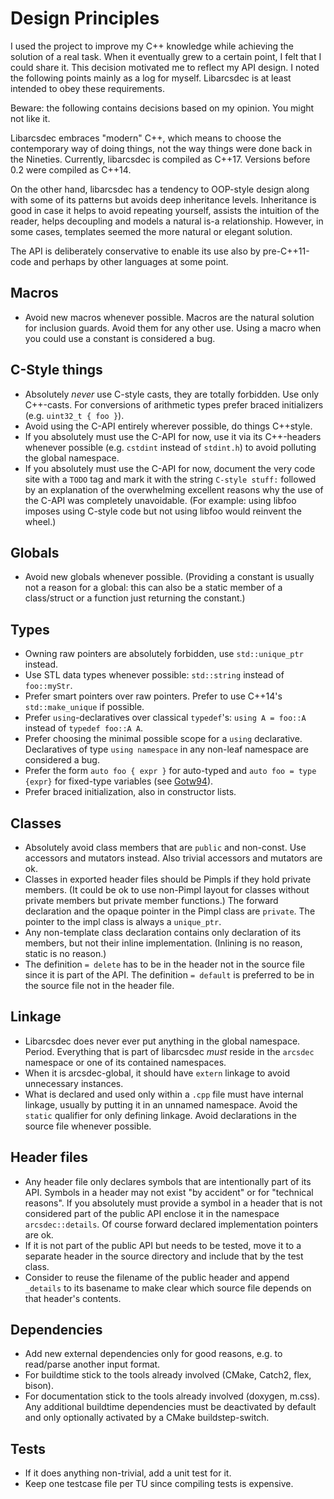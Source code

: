 # Design Principles


I used the project to improve my C++ knowledge while achieving the solution of a
real task. When it eventually grew to a certain point, I felt that I could
share it. This decision motivated me to reflect my API design. I noted the
following points mainly as a log for myself. Libarcsdec is at least intended to
obey these requirements.

Beware: the following contains decisions based on my opinion. You might not like
it.

Libarcsdec embraces "modern" C++, which means to choose the contemporary way of
doing things, not the way things were done back in the Nineties. Currently,
libarcsdec is compiled as C++17. Versions before 0.2 were compiled as C++14.

On the other hand, libarcsdec has a tendency to OOP-style design along with some
of its patterns but avoids deep inheritance levels. Inheritance is good in case
it helps to avoid repeating yourself, assists the intuition of the reader, helps
decoupling and models a natural is-a relationship. However, in some cases,
templates seemed the more natural or elegant solution.

The API is deliberately conservative to enable its use also by pre-C++11-code
and perhaps by other languages at some point.


## Macros

- Avoid new macros whenever possible. Macros are the natural solution for
  inclusion guards. Avoid them for any other use. Using a macro when you could
  use a constant is considered a bug.


## C-Style things

- Absolutely *never* use C-style casts, they are totally forbidden. Use
  only C++-casts. For conversions of arithmetic types prefer braced initializers
  (e.g. ``uint32_t { foo }``).
- Avoid using the C-API entirely wherever possible, do things C++style.
- If you absolutely must use the C-API for now, use it via its C++-headers
  whenever possible (e.g. ``cstdint`` instead of ``stdint.h``) to avoid
  polluting the global namespace.
- If you absolutely must use the C-API for now, document the very code site with
  a ``TODO`` tag and mark it with the string ``C-style stuff:`` followed by an
  explanation of the overwhelming excellent reasons why the use of the C-API was
  completely unavoidable. (For example: using libfoo imposes using C-style code
  but not using libfoo would reinvent the wheel.)


## Globals

- Avoid new globals whenever possible. (Providing a constant is usually not a
  reason for a global: this can also be a static member of a class/struct or a
  function just returning the constant.)


## Types

- Owning raw pointers are absolutely forbidden, use ``std::unique_ptr`` instead.
- Use STL data types whenever possible: ``std::string`` instead of
  ``foo::myStr``.
- Prefer smart pointers over raw pointers. Prefer to use C++14's
  ``std::make_unique`` if possible.
- Prefer ``using``-declaratives over classical ``typedef``'s:
  ``using A = foo::A`` instead of ``typedef foo::A A``.
- Prefer choosing the minimal possible scope for a ``using`` declarative.
  Declaratives of type ``using namespace`` in any non-leaf namespace are
  considered a bug.
- Prefer the form ``auto foo { expr }`` for auto-typed and ``auto foo = type
  {expr}`` for fixed-type variables (see [Gotw94][1]).
- Prefer braced initialization, also in constructor lists.


## Classes

- Absolutely avoid class members that are ``public`` and non-const. Use
  accessors and mutators instead. Also trivial accessors and mutators are ok.
- Classes in exported header files should be Pimpls if they hold private
  members. (It could be ok to use non-Pimpl layout for classes without private
  members but private member functions.) The forward declaration and the opaque
  pointer in the Pimpl class are ``private``. The pointer to the impl class is
  always a ``unique_ptr``.
- Any non-template class declaration contains only declaration of its members,
  but not their inline implementation. (Inlining is no reason, static is no
  reason.)
- The definition ``= delete`` has to be in the header not in the source file
  since it is part of the API. The definition ``= default`` is preferred to be
  in the source file not in the header file.


## Linkage

- Libarcsdec does never ever put anything in the global namespace. Period.
  Everything that is part of libarcsdec *must* reside in the ``arcsdec``
  namespace or one of its contained namespaces.
- When it is arcsdec-global, it should have ``extern`` linkage to avoid
  unnecessary instances.
- What is declared and used only within a ``.cpp`` file must have internal
  linkage, usually by putting it in an unnamed namespace. Avoid the ``static``
  qualifier for only defining linkage. Avoid declarations in the source file
  whenever possible.


## Header files

- Any header file only declares symbols that are intentionally part of its API.
  Symbols in a header may not exist "by accident" or for "technical reasons".
  If you absolutely must provide a symbol in a header that is not considered
  part of the public API enclose it in the namespace ``arcsdec::details``.
  Of course forward declared implementation pointers are ok.
- If it is not part of the public API but needs to be tested, move it to a
  separate header in the source directory and include that by the test class.
- Consider to reuse the filename of the public header and append ``_details``
  to its basename to make clear which source file depends on that header's
  contents.


## Dependencies

- Add new external dependencies only for good reasons, e.g. to read/parse
  another input format.
- For buildtime stick to the tools already involved (CMake, Catch2, flex,
  bison).
- For documentation stick to the tools already involved (doxygen, m.css). Any
  additional buildtime dependencies must be deactivated by default and only
  optionally activated by a CMake buildstep-switch.


## Tests

- If it does anything non-trivial, add a unit test for it.
- Keep one testcase file per TU since compiling tests is expensive.

[1]: https://herbsutter.com/2013/08/12/gotw-94-solution-aaa-style-almost-always-auto/

